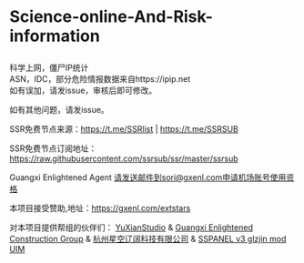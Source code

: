 # Science-online-And-Risk-information</p>
科学上网，僵尸IP统计</br>
ASN，IDC，部分危险情报数据来自https://ipip.net</br>
如有误加，请发issue，审核后即可修改。</p>
如有其他问题，请发issue。</p>

SSR免费节点来源：https://t.me/SSRlist | https://t.me/SSRSUB</p>
SSR免费节点订阅地址：https://raw.githubusercontent.com/ssrsub/ssr/master/ssrsub</p>
Guangxi Enlightened Agent 请发送邮件到sori@gxenl.com申请机场账号使用资格</p>

本项目接受赞助,地址：https://gxenl.com/extstars

对本项目提供帮组的伙伴们：
<a href="https://yuxianstudio.com">YuXianStudio</a> & 
<a href="https://gxenl.com">Guangxi Enlightened Construction Group</a> & 
<a href="https://accounts.extstars.com">杭州星空辽阔科技有限公司</a> & 
<a href="https://github.com/Anankke/ss-panel-v3-mod_Uim">SSPANEL v3 glzjin mod UIM</a>
